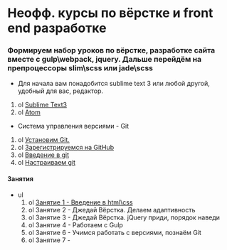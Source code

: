 # Неофф. курсы по вёрстке и front end разработке
### Формируем набор уроков по вёрстке, разработке сайта вместе с gulp\webpack, jquery. Дальше перейдём на препроцессоры slim\scss или jade\scss

- Для начала вам понадобится sublime text 3 или любой другой, удобный для вас, редактор.

1. ol [Sublime Text3](http://www.sublimetext.com/3)
2. ol  [Atom](https://atom.io/)
- Система управления версиями - Git
1. ol [Установим Git.](https://git-scm.com/download)
2. ol [Зарегистрируемся на GitHub](https://github.com)
3. ol [Введение в git](https://git-scm.com/book/ru/v1/%D0%92%D0%B2%D0%B5%D0%B4%D0%B5%D0%BD%D0%B8%D0%B5)
4. ol [Настраиваем git](https://git-scm.com/book/ru/v1/%D0%92%D0%B2%D0%B5%D0%B4%D0%B5%D0%BD%D0%B8%D0%B5-%D0%9F%D0%B5%D1%80%D0%B2%D0%BE%D0%BD%D0%B0%D1%87%D0%B0%D0%BB%D1%8C%D0%BD%D0%B0%D1%8F-%D0%BD%D0%B0%D1%81%D1%82%D1%80%D0%BE%D0%B9%D0%BA%D0%B0-Git)

#### Занятия
+ ul
  1. ol [Занятие 1 - Введение в html\css](https://github.com/fedorrychkov/frontendlessons/tree/master/lesson_1)
  2. ol Занятие 2 - Джедай Вёрстка. Делаем адаптивность
  3. ol Занятие 3 - Джедай Вёрстка. jQuery приди, порядок наведи
  4. ol Занятие 4 - Работаем с Gulp
  5. ol Занятие 6 - Учимся работать с версиями, познаём Git
  6. ol Занятие 7 - 